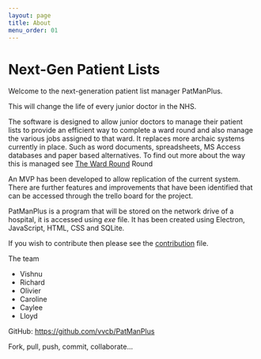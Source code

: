 ```yaml
---
layout: page
title: About
menu_order: 01
---
```

# Next-Gen Patient Lists

Welcome to the next-generation patient list manager PatManPlus.

This will change the life of every junior doctor in the NHS.

The software is designed to allow junior doctors to manage their patient lists to provide an efficient way to complete a ward round and also manage the various jobs assigned to that ward. It replaces more archaic systems currently in place. Such as word documents, spreadsheets, MS Access databases and paper based alternatives. To find out more about the way this is managed see <a href= "The Ward Round.md">The Ward Round</a> Round

An MVP has been developed to allow replication of the current system. There are further features and improvements that have been identified that can be accessed through the trello board for the project.

PatManPlus is a program that will be stored on the network drive of a hospital, it is accessed using <i>exe</i> file. It has been created using Electron, JavaScript, HTML, CSS and SQLite.

If you wish to contribute then please see the <a href="contribution.md">contribution</a> file.

The team
- Vishnu  
- Richard  
- Olivier  
- Caroline  
- Caylee  
- Lloyd  

GitHub: https://github.com/vvcb/PatManPlus

Fork, pull, push, commit, collaborate...
